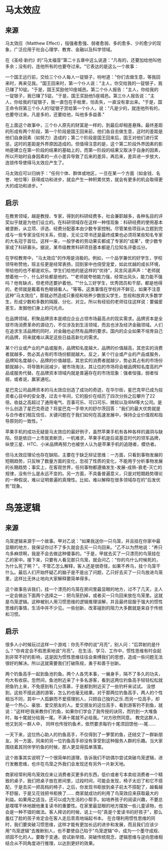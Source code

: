 # 马太效应

## 来源

马太效应（Matthew Effect），指强者愈强、弱者愈弱、多的愈多、少的愈少的现象，广泛应用于社会心理学、教育、金融以及科学领域。

在《圣经·新约》的"马太福音"第二十五章中这么说道："凡有的，还要加给他叫他多余；没有的，连他所有的也要夺过来。"它表达的是这么一个故事：

一个国王远行前，交给三个仆人每人一锭银子，吩咐道："你们去做生意，等我回来时，再来见我。"国王回来时，第一个仆人说："主人，你交给我的一锭银子，我已赚了10锭。"于是，国王奖励他10座城邑。第二个仆人报告："主人，你给我的一锭银子，我已赚了5锭。"于是，国王奖励他5座城邑。第三仆人报告说："主人，你给我的1锭银子，我一直包在手帕里，怕丢失，一直没有拿出来。"于是，国王命令将第三个仆人的1锭银子赏给第一个仆人，说："凡是少的，就连他所有的，也要夺过来。凡是多的，还要给他，叫他多多益善."

在上面这个故事中，三个仆人原先的财富是一样的，到最后却相差悬殊。最终差距的形成有两个阶段，第一个阶段是国王回来前，他们各自去做生意，这时的差距是他们自身因素（如努力）造成的；第二个阶段是国王回来后，国王对他们进行奖惩，这时的差距是外界原因造成的。但值得注意的是，这个第二阶段外界因素的影响是建立在第一阶段的结果的基础上的，而第一阶段的结果又取决于自身的因素，所以开始时自身因素的一点小差异导致了后来的差异，再后来，差异进一步放大，连锁传导使得马太效应产生了。

马太效应可以归纳于："任何个体、群体或地区，一旦在某一个方面（如金钱、名誉、地位等）获得成功和进步，就会产生一种积累优势，就会有更多的机会取得更大的成功和进步。"



## 启示

在教育领域，越是教授、专家，得到的科研经费多，社会兼职越多，各种名目的评奖似乎就是为他们设立的。在科研领域存在这样一种怪现象：科研经费的使用基本被垄断，从立项、评选、经费分配基本由少数专家控制。尽管某些项目从立题到完成与一些专家没任何关系，但是，无论立项书还是最终成果也必须将某些知名专家的大名冠于首位。这样一来，一般学者的劳动果实都成了专家的"成果"，使少数专家成了科研寡头。据说，某市级教育科研项目基本都是几位知名评委瓜分。

在学校教育中，"马太效应"的作用是消极的。例如，一个品学兼优的好学生，学校领导称赞他，班主任更是经常表扬，回到家中也倍受宠爱，如此优越的成长环境，带给他的也不都是欢乐。学生们给他的是这样的"优待"，风言风语声声："老师就想着他一个，什么好处都是他的。""老师就夸他能力强，经常出风头，能力能不强吗？他有缺点，但老师还要护着他。""什么三好学生，优秀团员和干部，都是他得的，老师就是戴着有色眼镜看人。"等等。这类事情在学校并不鲜见，如果不注意这种"马太效应"，那就必然造成只重视和培养少数拔尖学生，忽视和放弃大多数学生，形成少数和多数的隔膜、分化、对立。所以有经验的老师往往这样说：要偏爱差生，发掘他们身上的闪光点。

在品牌领域，积聚品牌资本是顺应企业占领市场最高点的现实需求。品牌资本是全球市场消费革命的源动力，不仅涉及到生活领域，而且也涉及经济金融领域。人们在追求生活品牌的同时，对金融也必然有品牌的要求。国内的企业如果不培育自己的品牌，将来就难以满足这些日益高新化的需求。

某个行业或产业的产品或服务，品牌知名度越大，品牌的价值越高，其忠实的消费者就越多，势必其占有的市场份额就越大。反之，某个行业或产业的产品或服务，品牌知名度越小，品牌的价值越低，其忠实的消费者就越少，势必其占有的市场份额就越小，将导致利润减少，被市场淘汰，其让位的市场将会被品牌知名度高的产品或服务代替。在品牌资本领域内就是普遍存在的市场现象：强者恒强，弱者恒弱，或者说，赢家通吃。

星巴克公司品牌资本的马太效应创造了成功的奇迹，在华尔街，星巴克早已成为投资者心目中的安全港，过去十年间，它的股价在经历了四次分拆之后攀升了22倍，收益之高超过了通用电气、百事可乐、可口可乐、微软以及IBM等大公司。是什么创造了星巴克奇迹？将星巴克一手带大的舒尔茨回答："我们的最大优势就是与合作者们相互信任，关键问题在于我们如何在高速发展中，保持企业价值观和指导原则的一致性。"

苹果手机的成功无疑是马太效应的最好例子，虽然苹果手机有各种各样的漏洞与缺陷，但是依旧一上市就卖断货，一机难求，苹果手机是后诺基亚时代的领军品牌，纵使三星、HTC、小米品牌再努力也被世人认为是苹果手机的追随者，模仿者。

但马太效应理论也存在缺陷，主要在于缺乏辩证思维：一方面，只看到事物发展的短期趋势，只反映了数量方面的变化，忽视了性质的变化，不能用于分析事物发展的长期趋势；事实上，在客观世界，任何事物都遵循发生-发展-成熟-衰老-灭亡的规律，没有什么是永远不变的。另一方面，不具备普遍意义，只是对短期趋势理论的一种假说，难以证明普遍的真理性。比如，难以解释在很多领域存在的"后发优势"现象。



# 鸟笼逻辑

## 来源

鸟笼逻辑来源于一个故事。甲对乙说："如果我送你一只鸟笼，并且挂在你家中最显眼的地方，我保证你过不了多久就会去买一只鸟回来。"乙不以为然地说："养只鸟多麻烦啊，我是不会去做这种傻事的。"于是，甲就去买了一只漂亮的鸟笼挂在乙的家中。接下来，只要有人看见那只鸟笼，就会问乙："你的鸟什么时候死的，为什么死了啊？"。不管乙怎么解释，客人还是很奇怪，如果不养鸟，挂个鸟笼干什么。最后人们开始怀疑乙的脑子是不是出了问题，乙只好去买了一只鸟放进鸟笼里，这样比无休止地向大家解释要简单得多。

这个故事告诉我们，挂一个漂亮的鸟笼在房间里最显眼的地方，过不了几天，主人一定会做出下面两个选择之一：把鸟笼扔掉，或者买一只鸟回来放在鸟笼里。这就是鸟笼逻辑。这种被别人用习惯思维的逻辑推理误解，并且最终屈服于强大的惯性思维的事情，生活中并不少见。一些创新、改革碰到的阻力大多数就是来自于传统和习惯。



## 启示

很多人小时候玩过这样一个游戏：你先不停的说"月亮"，别人问："后羿射的是什么？"你肯定会不假思索地说"月亮"。 在生活、学习、工作中，惯性思维有时会起到非常不好的影响，这是因为惯性思维往往会束缚我们的思想，造成一些问题无法很好的解决。所以这就需要我们打破陈规，勇于和善于创新。

两个钓鱼高手一起到鱼池钓鱼。两个人各凭本事，一展身手，隔不了多久的功夫，均大有收获。忽然间，鱼池附近来了十多名游客，看到这两位钓鱼高手轻轻松松就把鱼钓上来，不免感到有几分羡慕，于是都到附近买了一些钓杆来试试。 没想到，这些不擅此道的游客，怎么钓也毫无结果。对于那两位钓鱼高手，两人的个性相当不同，其中一人孤僻而不爱搭理别人，只顾自己独钓之乐.而另一位高手，却是一个热心、豪放、爱交朋友的人。爱交朋友的这位高手，看到游客钓不到鱼，就说："这样吧!我来教你们钓鱼，如果你们学会了我传授的诀窍，而钓到一大堆鱼时，每十尾就分给我一尾。不满十尾就不必给我。"对方欣然同意。 教完这群人，他又到另一群人中， 同样也传授钓鱼术，依然要求每钓十尾须回馈他---尾......

一天下来，这位热心助人的钓鱼高手，不仅得到了一箩筐的鱼，还结交了一群新朋友。另一方面，同来的另一位钓鱼高手却没有享受到这种服务人群的乐趣。当大家围绕着其同伴学钓鱼的时候，那人更显得孤单落寞。

这个故事其实说明了一个很简单的道理，告诉我们不妨偶尔尝试突破鸟笼逻辑，进行发散思维，也许在鸟笼之外我们会发现还有另外一片新天地。

商家经常利用鸟笼效应来让消费者买更多的东西，低价或者亏本卖给消费者一个精致的桌子，我们把桌子放在房间里，过段时间，可能会发现，椅子太旧了和它不搭配，于是去买一把高档的椅子，之后，你发现书柜放到桌子前太不搭配了，越看越不舒服，于是又花钱把书柜换了...... 商家就成功的利用了鸟笼效应来获取最大的利益。如果用之适当，还可以成为生活的小帮手。如培养孩子的阅读兴趣，不要总是喋喋不休地跟他重复读书的重要性。在家里最显眼的地方摆放一些儿童读物，也会是一种不错的做法。客人拜访的时候，说上一句"真是个爱读书的好孩子"，那么羞红了脸的孩子肯定会在客人走后乖乖地端起书本。 在合理利用惯性思维的同时，我们要突破习惯思维，这样才能有更加长远的进步和发展，而且我们应该少用"鸟笼逻辑"去推断别人，也不要使自己陷于"鸟笼逻辑"中，成为一个墨守成规、顽固不化的人。要敢于变通，尝试新举措，突破传统观念，逻辑思维与逆向思维相结合从不同角度进行推理，以达到更好的效果。
